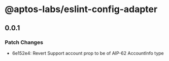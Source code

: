 # @aptos-labs/eslint-config-adapter

## 0.0.1

### Patch Changes

- 6e152e4: Revert Support account prop to be of AIP-62 AccountInfo type
